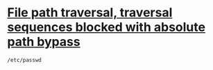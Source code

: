 # [File path traversal, traversal sequences blocked with absolute path bypass](https://portswigger.net/web-security/file-path-traversal/lab-absolute-path-bypass)

```
/etc/passwd
```
